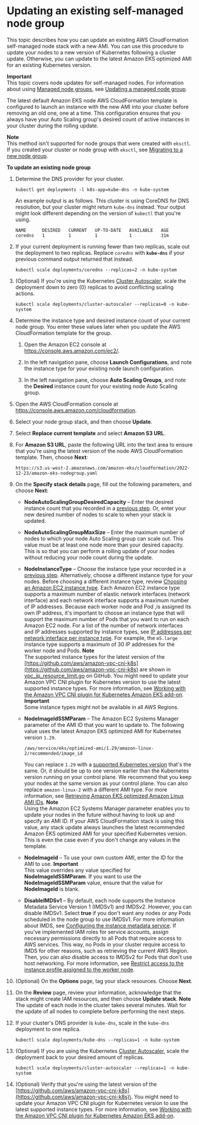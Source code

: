 # Updating an existing self\-managed node group<a name="update-stack"></a>

This topic describes how you can update an existing AWS CloudFormation self\-managed node stack with a new AMI\. You can use this procedure to update your nodes to a new version of Kubernetes following a cluster update\. Otherwise, you can update to the latest Amazon EKS optimized AMI for an existing Kubernetes version\.

**Important**  
This topic covers node updates for self\-managed nodes\. For information about using [Managed node groups](managed-node-groups.md), see [Updating a managed node group](update-managed-node-group.md)\.

The latest default Amazon EKS node AWS CloudFormation template is configured to launch an instance with the new AMI into your cluster before removing an old one, one at a time\. This configuration ensures that you always have your Auto Scaling group's desired count of active instances in your cluster during the rolling update\.

**Note**  
This method isn't supported for node groups that were created with `eksctl`\. If you created your cluster or node group with `eksctl`, see [Migrating to a new node group](migrate-stack.md)\.

**To update an existing node group**

1. Determine the DNS provider for your cluster\.

   ```
   kubectl get deployments -l k8s-app=kube-dns -n kube-system
   ```

   An example output is as follows\. This cluster is using CoreDNS for DNS resolution, but your cluster might return `kube-dns` instead\. Your output might look different depending on the version of `kubectl` that you're using\.

   ```
   NAME      DESIRED   CURRENT   UP-TO-DATE   AVAILABLE   AGE
   coredns   1         1         1            1           31m
   ```

1. If your current deployment is running fewer than two replicas, scale out the deployment to two replicas\. Replace *`coredns`* with **`kube-dns`** if your previous command output returned that instead\.

   ```
   kubectl scale deployments/coredns --replicas=2 -n kube-system
   ```

1. \(Optional\) If you're using the Kubernetes [Cluster Autoscaler](https://github.com/kubernetes/autoscaler/tree/master/cluster-autoscaler), scale the deployment down to zero \(0\) replicas to avoid conflicting scaling actions\.

   ```
   kubectl scale deployments/cluster-autoscaler --replicas=0 -n kube-system
   ```

1. <a name="existing-worker-settings-step"></a>Determine the instance type and desired instance count of your current node group\. You enter these values later when you update the AWS CloudFormation template for the group\.

   1. Open the Amazon EC2 console at [https://console\.aws\.amazon\.com/ec2/](https://console.aws.amazon.com/ec2/)\.

   1. In the left navigation pane, choose **Launch Configurations**, and note the instance type for your existing node launch configuration\.

   1. In the left navigation pane, choose **Auto Scaling Groups**, and note the **Desired** instance count for your existing node Auto Scaling group\.

1. Open the AWS CloudFormation console at [https://console\.aws\.amazon\.com/cloudformation](https://console.aws.amazon.com/cloudformation/)\.

1. Select your node group stack, and then choose **Update**\.

1. Select **Replace current template** and select **Amazon S3 URL**\.

1. For **Amazon S3 URL**, paste the following URL into the text area to ensure that you're using the latest version of the node AWS CloudFormation template\. Then, choose **Next**:

   ```
   https://s3.us-west-2.amazonaws.com/amazon-eks/cloudformation/2022-12-23/amazon-eks-nodegroup.yaml
   ```

1. On the **Specify stack details** page, fill out the following parameters, and choose **Next**:
   + **NodeAutoScalingGroupDesiredCapacity** – Enter the desired instance count that you recorded in a [previous step](#existing-worker-settings-step)\. Or, enter your new desired number of nodes to scale to when your stack is updated\.
   + **NodeAutoScalingGroupMaxSize** – Enter the maximum number of nodes to which your node Auto Scaling group can scale out\. This value must be at least one node more than your desired capacity\. This is so that you can perform a rolling update of your nodes without reducing your node count during the update\.
   + **NodeInstanceType** – Choose the instance type your recorded in a [previous step](#existing-worker-settings-step)\. Alternatively, choose a different instance type for your nodes\. Before choosing a different instance type, review [Choosing an Amazon EC2 instance type](choosing-instance-type.md)\. Each Amazon EC2 instance type supports a maximum number of elastic network interfaces \(network interface\) and each network interface supports a maximum number of IP addresses\. Because each worker node and Pod ,is assigned its own IP address, it's important to choose an instance type that will support the maximum number of Pods that you want to run on each Amazon EC2 node\. For a list of the number of network interfaces and IP addresses supported by instance types, see [ IP addresses per network interface per instance type](https://docs.aws.amazon.com/AWSEC2/latest/UserGuide/using-eni.html#AvailableIpPerENI)\. For example, the `m5.large` instance type supports a maximum of 30 IP addresses for the worker node and Pods\.
**Note**  
The supported instance types for the latest version of the [https://github.com/aws/amazon-vpc-cni-k8s](https://github.com/aws/amazon-vpc-cni-k8s) are shown in [vpc\_ip\_resource\_limit\.go](https://github.com/aws/amazon-vpc-cni-k8s/blob/master/pkg/vpc/vpc_ip_resource_limit.go) on GitHub\. You might need to update your Amazon VPC CNI plugin for Kubernetes version to use the latest supported instance types\. For more information, see [Working with the Amazon VPC CNI plugin for Kubernetes Amazon EKS add\-on](managing-vpc-cni.md)\.
**Important**  
Some instance types might not be available in all AWS Regions\.
   + **NodeImageIdSSMParam** – The Amazon EC2 Systems Manager parameter of the AMI ID that you want to update to\. The following value uses the latest Amazon EKS optimized AMI for Kubernetes version `1.29`\.

     ```
     /aws/service/eks/optimized-ami/1.29/amazon-linux-2/recommended/image_id
     ```

     You can replace `1.29` with a [supported Kubernetes version](platform-versions.md) that's the same\. Or, it should be up to one version earlier than the Kubernetes version running on your control plane\. We recommend that you keep your nodes at the same version as your control plane\. You can also replace `amazon-linux-2` with a different AMI type\. For more information, see [Retrieving Amazon EKS optimized Amazon Linux AMI IDs](retrieve-ami-id.md)\.
**Note**  
Using the Amazon EC2 Systems Manager parameter enables you to update your nodes in the future without having to look up and specify an AMI ID\. If your AWS CloudFormation stack is using this value, any stack update always launches the latest recommended Amazon EKS optimized AMI for your specified Kubernetes version\. This is even the case even if you don't change any values in the template\.
   + **NodeImageId** – To use your own custom AMI, enter the ID for the AMI to use\.
**Important**  
This value overrides any value specified for **NodeImageIdSSMParam**\. If you want to use the **NodeImageIdSSMParam** value, ensure that the value for **NodeImageId** is blank\.
   + **DisableIMDSv1** – By default, each node supports the Instance Metadata Service Version 1 \(IMDSv1\) and IMDSv2\. However, you can disable IMDSv1\. Select **true** if you don't want any nodes or any Pods scheduled in the node group to use IMDSv1\. For more information about IMDS, see [Configuring the instance metadata service](https://docs.aws.amazon.com/AWSEC2/latest/UserGuide/configuring-instance-metadata-service.html)\. If you've implemented IAM roles for service accounts, assign necessary permissions directly to all Pods that require access to AWS services\. This way, no Pods in your cluster require access to IMDS for other reasons, such as retrieving the current AWS Region\. Then, you can also disable access to IMDSv2 for Pods that don't use host networking\. For more information, see [Restrict access to the instance profile assigned to the worker node](https://aws.github.io/aws-eks-best-practices/security/docs/iam/#restrict-access-to-the-instance-profile-assigned-to-the-worker-node)\. 

1. \(Optional\) On the **Options** page, tag your stack resources\. Choose **Next**\.

1. On the **Review** page, review your information, acknowledge that the stack might create IAM resources, and then choose **Update stack**\.
**Note**  
The update of each node in the cluster takes several minutes\. Wait for the update of all nodes to complete before performing the next steps\.

1. If your cluster's DNS provider is `kube-dns`, scale in the `kube-dns` deployment to one replica\.

   ```
   kubectl scale deployments/kube-dns --replicas=1 -n kube-system
   ```

1. \(Optional\) If you are using the Kubernetes [Cluster Autoscaler](https://github.com/kubernetes/autoscaler/tree/master/cluster-autoscaler), scale the deployment back to your desired amount of replicas\.

   ```
   kubectl scale deployments/cluster-autoscaler --replicas=1 -n kube-system
   ```

1. \(Optional\) Verify that you're using the latest version of the [https://github.com/aws/amazon-vpc-cni-k8s](https://github.com/aws/amazon-vpc-cni-k8s)\. You might need to update your Amazon VPC CNI plugin for Kubernetes version to use the latest supported instance types\. For more information, see [Working with the Amazon VPC CNI plugin for Kubernetes Amazon EKS add\-on](managing-vpc-cni.md)\.